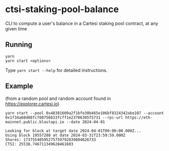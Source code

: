# ctsi-staking-pool-balance

CLI to compute a user's balance in a Cartesi staking pool contract, at any given time

## Running

```
yarn
yarn start <options>
```

Type `yarn start --help` for detailed instructions.

## Example

(from a random pool and random account found in https://explorer.cartesi.io)

```
yarn start --pool 0x48381609a2f1bfe30b465e106bf8324342abe107 --account 0x1f34a60d08fcf60756633fcff1e23786305f5731 --rpc-url https://eth-mainnet.public.blastapi.io --date 2024-04-01
```

```
Looking for block at target date 2024-04-01T00:00:00.000Z...
Using block 19557288 at date 2024-03-31T23:59:59.000Z
Shares: 17375540595275759792839604626733
CTSI: 25538.746711349628461603
```
